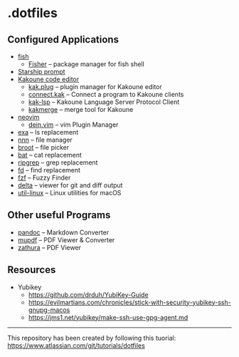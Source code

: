 # .dotfiles

## Configured Applications

* [fish](https://fishshell.com/)
  * [Fisher](https://github.com/jorgebucaran/fisher) – package manager for fish shell
* [Starship prompt](https://starship.rs/)
* [Kakoune code editor](https://kakoune.org/)
    * [kak.plug](https://github.com/robertmeta/plug.kak) – plugin manager for Kakoune editor
    * [connect.kak](https://github.com/alexherbo2/connect.kak) – Connect a program to Kakoune clients
    * [kak-lsp](https://github.com/kak-lsp/kak-lsp) – Kakoune Language Server Protocol Client
    * [kakmerge](https://github.com/lenormf/kakmerge) – merge tool for Kakoune
* [neovim](https://neovim.io/)
  * [dein.vim](https://github.com/Shougo/dein.vim) – vim Plugin Manager
* [exa](https://the.exa.website/) – ls replacement
* [nnn](https://github.com/jarun/nnn) – file manager
* [broot](https://dystroy.org/broot/) – file picker
* [bat](https://github.com/sharkdp/bat) – cat replacement
* [ripgrep](https://github.com/BurntSushi/ripgrep) – grep replacement
* [fd](https://github.com/sharkdp/fd) – find replacement
* [fzf](https://github.com/junegunn/fzf) – Fuzzy Finder
* [delta](https://github.com/dandavison/delta) – viewer for git and diff output
* [util-linux](https://github.com/karelzak/util-linux) – Linux utilities for macOS

## Other useful Programs

* [pandoc](https://pandoc.org/) – Markdown Converter
* [mupdf](https://mupdf.com/) – PDF Viewer & Converter
* [zathura](https://pwmt.org/projects/zathura/) – PDF Viewer

## Resources

* Yubikey
  * https://github.com/drduh/YubiKey-Guide
  * https://evilmartians.com/chronicles/stick-with-security-yubikey-ssh-gnupg-macos
  * https://jms1.net/yubikey/make-ssh-use-gpg-agent.md

---

This repository has been created by following this tuorial:
https://www.atlassian.com/git/tutorials/dotfiles
